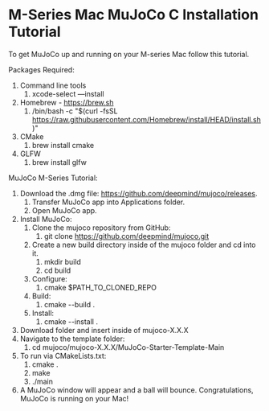 # M-Series Mac MuJoCo C Installation Tutorial

To get MuJoCo up and running on your M-series Mac follow this tutorial.

Packages Required:

1. Command line tools
    1. xcode-select —install
2. Homebrew -  https://brew.sh
    1. /bin/bash -c "$(curl -fsSL https://raw.githubusercontent.com/Homebrew/install/HEAD/install.sh)"
3. CMake
    1. brew install cmake
4. GLFW
    1. brew install glfw

MuJoCo M-Series Tutorial:

1. Download the .dmg file: https://github.com/deepmind/mujoco/releases.
	1. Transfer MuJoCo app into Applications folder.
	2. Open MuJoCo app. 	
2. Install MuJoCo:
    1. Clone the mujoco repository from GitHub: 
        1. git clone https://github.com/deepmind/mujoco.git
    2. Create a new build directory inside of the mujoco folder and cd into it.
    	1. mkdir build
     	2. cd build
    3. Configure:
     	1. cmake $PATH_TO_CLONED_REPO
    5. Build:
    	1. cmake --build .
    7. Install:
       	1. cmake --install .
3. Download folder and insert inside of mujoco-X.X.X
4. Navigate to the template folder:
	1. cd mujoco/mujoco-X.X.X/MuJoCo-Starter-Template-Main
5. To run via CMakeLists.txt:
	1. cmake .
 	2. make
  	3. ./main
6. A MuJoCo window will appear and a ball will bounce. Congratulations, MuJoCo is running on your Mac!

